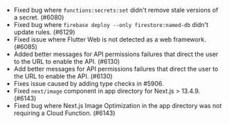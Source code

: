 - Fixed bug where `functions:secrets:set` didn't remove stale versions of a secret. (#6080)
- Fixed bug where `firebase deploy --only firestore:named-db` didn't update rules. (#6129)
- Fixed issue where Flutter Web is not detected as a web framework. (#6085)
- Added better messages for API permissions failures that direct the user to the URL to enable the API. (#6130)
- Add better messages for API permissions failures that direct the user to the URL to enable the API. (#6130)
- Fixes issue caused by adding type checks in #5906.
- Fixed `next/image` component in app directory for Next.js > 13.4.9. (#6143)
- Fixed bug where Next.js Image Optimization in the app directory was not requiring a Cloud Function. (#6143)
